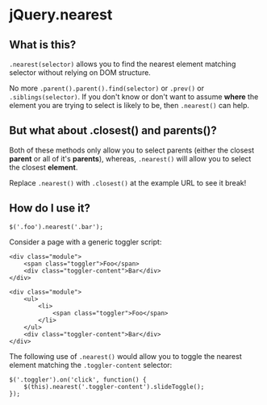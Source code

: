 jQuery.nearest
==============

What is this?
-------------
`.nearest(selector)` allows you to find the nearest element matching selector without relying on DOM structure.

No more `.parent().parent().find(selector)` or `.prev()` or `.siblings(selector)`. If you don't know or don't want to assume __where__ the element you are trying to select is likely to be, then `.nearest()` can help.


But what about .closest() and parents()?
--------------------------
Both of these methods only allow you to select parents (either the closest __parent__ or all of it's __parents__), whereas, `.nearest()` will allow you to select the closest __element__.

Replace `.nearest()` with `.closest()` at the example URL to see it break!

How do I use it?
----------------
    $('.foo').nearest('.bar');

Consider a page with a generic toggler script:

    <div class="module">
        <span class="toggler">Foo</span>
        <div class="toggler-content">Bar</div>
    </div>

    <div class="module">
        <ul>
            <li>
                <span class="toggler">Foo</span>
            </li>
        </ul>
        <div class="toggler-content">Bar</div>
    </div>

The following use of `.nearest()` would allow you to toggle the nearest element matching the `.toggler-content` selector:

    $('.toggler').on('click', function() {
        $(this).nearest('.toggler-content').slideToggle();
    });